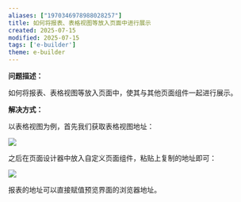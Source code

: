 ```yaml
---
aliases: ["1970346978988028257"]
title: 如何将报表、表格视图等放入页面中进行展示
created: 2025-07-15
modified: 2025-07-15
tags: ['e-builder']
theme: e-builder
---
```


**问题描述：**

如何将报表、表格视图等放入页面中，使其与其他页面组件一起进行展示。

**解决方式：**

以表格视图为例，首先我们获取表格视图地址：

![](7f63c9274eca6d1c364308692804d9b9.jpg)

之后在页面设计器中放入自定义页面组件，粘贴上复制的地址即可：

![](9b35e286faa1ea75b4e32da0e067474d.jpg)

报表的地址可以直接赋值预览界面的浏览器地址。